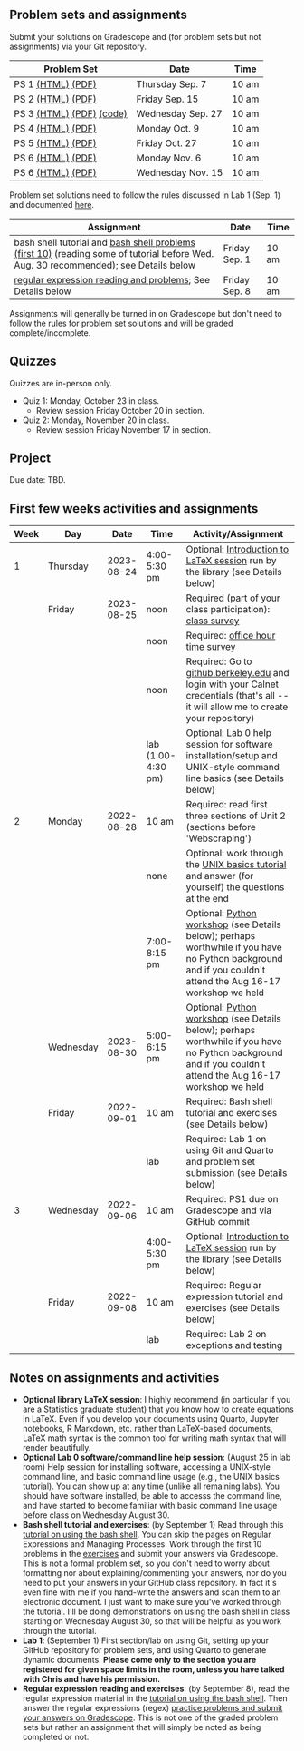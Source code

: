 ## Problem sets and assignments

Submit your solutions on Gradescope and (for problem sets but not assignments) via your Git repository. 

| Problem Set | Date | Time | 
|----|----|----|
| PS 1 [(HTML)](ps/ps1.html) [(PDF)](ps/ps1.pdf) | Thursday Sep. 7 | 10 am | 
| PS 2 [(HTML)](ps/ps2.html) [(PDF)](ps/ps2.pdf) | Friday  Sep. 15 | 10 am | 
| PS 3 [(HTML)](ps/ps3.html) [(PDF)](ps/ps3.pdf) [(code)](ps/ps3start.py) | Wednesday Sep. 27 | 10 am | 
| PS 4 [(HTML)](ps/ps4.html) [(PDF)](ps/ps4.pdf) | Monday Oct. 9 | 10 am | 
| PS 5 [(HTML)](ps/ps5.html) [(PDF)](ps/ps5.pdf) | Friday Oct. 27 | 10 am | 
| PS 6 [(HTML)](ps/ps6.html) [(PDF)](ps/ps6.pdf) | Monday Nov. 6 | 10 am | 
| PS 6 [(HTML)](ps/ps7.html) [(PDF)](ps/ps7.pdf) | Wednesday Nov. 15 | 10 am | 


Problem set solutions need to follow the rules discussed in Lab 1 (Sep. 1) and documented [here](howtos/ps-submission).

| Assignment | Date | Time | 
|----|----|----|
| bash shell tutorial and [bash shell problems (first 10)](https://berkeley-scf.github.io/tutorial-using-bash/exercises) (reading some of tutorial before Wed. Aug. 30 recommended); see Details below | Friday Sep. 1 | 10 am |
| [regular expression reading and problems](ps/regex); See Details below | Friday Sep. 8 | 10 am | 

Assignments will generally be turned in on Gradescope but don't need to follow the rules for problem set solutions and will be graded complete/incomplete.



## Quizzes

Quizzes are in-person only. 

- Quiz 1: Monday, October 23 in class.
  - Review session Friday October 20 in section.
- Quiz 2: Monday, November 20 in class.
  - Review session Friday November 17 in section.

## Project

Due date: TBD.

## First few weeks activities and assignments

| Week | Day      | Date       | Time         | Activity/Assignment                                                                                                                          |
|------|----------|------------|--------------|----------------------------------------------------------------------------------------------------------------------------------------------|
| 1    | Thursday | 2023-08-24 | 4:00-5:30 pm | Optional: [Introduction to LaTeX session](https://berkeley.libcal.com/event/11068706) run by the library (see Details below)|
|      | Friday   | 2023-08-25 | noon         | Required (part of your class participation): [class survey](https://forms.gle/MxPviTJ2Lw1iJvn66)                              |
|      |          |            | noon         | Required: [office hour time survey](http://whenisgood.net/tmyj25a)                                                                           |
|      |          |            | noon         | Required: Go to [github.berkeley.edu](http://github.berkeley.edu) and login with your Calnet credentials (that's all -- it will allow me to create your repository) | 
|      |          |            | lab (1:00-4:30 pm)  | Optional: Lab 0 help session for software installation/setup and UNIX-style command line basics (see Details below)         |
| 2    | Monday   | 2022-08-28 | 10 am        | Required: read first three sections of Unit 2 (sections before 'Webscraping')                                                                |
|      |          |            | none         | Optional: work through the [UNIX basics tutorial](https://berkeley-scf.github.io/tutorial-unix-basics) and answer (for yourself) the questions at the end |
|      |          |            | 7:00-8:15 pm | Optional: [Python workshop](https://berkeley.libcal.com/event/11031898) (see Details below); perhaps worthwhile if you have no Python background and  if you couldn't attend the Aug 16-17 workshop we held |
|      | Wednesday| 2023-08-30 | 5:00-6:15 pm | Optional: [Python workshop](https://berkeley.libcal.com/event/11031944) (see Details below); perhaps worthwhile if you have no Python background and  if you couldn't attend the Aug 16-17 workshop we held |
|      | Friday   | 2022-09-01 | 10 am        | Required: Bash shell tutorial and exercises (see Details below) |
|      |          |            | lab          | Required: Lab 1 on using Git and Quarto and problem set submission (see Details below)|
| 3    | Wednesday| 2022-09-06 | 10 am        | Required: PS1 due on Gradescope and via GitHub commit |
|      |          |            | 4:00-5:30 pm | Optional: [Introduction to LaTeX session](https://berkeley.libcal.com/event/11068757) run by the library (see Details below)|
|      | Friday   | 2022-09-08 | 10 am        | Required: Regular expression tutorial and exercises (see Details below) |
|      |          |            | lab          | Required: Lab 2 on exceptions and testing |



## Notes on assignments and activities

- **Optional library LaTeX session**: I highly recommend (in particular if you are a Statistics graduate student) that you know how to create equations in LaTeX. Even if you develop your documents using Quarto, Jupyter notebooks, R Markdown, etc. rather than LaTeX-based documents, LaTeX math syntax is the common tool for writing math syntax that will render beautifully. 
- **Optional Lab 0 software/command line help session**: (August 25 in lab room) Help session for installing software, accessing a UNIX-style command line, and basic command line usage (e.g., the UNIX basics tutorial). You can show up at any time (unlike all remaining labs). You should have software installed, be able to accesss the command line, and have started to become familiar with basic command line usage before class on Wednesday August 30.
- **Bash shell tutorial and exercises**: (by September 1) Read through this [tutorial on using the bash shell](https://berkeley-scf.github.io/tutorial-using-bash). You can skip the pages on Regular Expressions and Managing Processes. Work through the first 10 problems in the [exercises](https://berkeley-scf.github.io/tutorial-using-bash/exercises) and submit your answers via Gradescope. This is not a formal problem set, so you don't need to worry about formatting nor about explaining/commenting your answers, nor do you need to put your answers in your GitHub class repository. In fact it's even fine with me if you hand-write the answers and scan them to an electronic document. I just want to make sure you've worked through the tutorial. I'll be doing demonstrations on using the bash shell in class starting on Wednesday August 30, so that will be helpful as you work through the tutorial.
- **Lab 1**: (September 1) First section/lab on using Git, setting up your GitHub repository for problem sets, and using Quarto to generate dynamic documents. **Please come only to the section you are registered for given space limits in the room, unless you have talked with Chris and have his permission.** 
- **Regular expression reading and exercises**: (by September 8), read the regular expression material in the [tutorial on using the bash shell](https://berkeley-scf.github.io/tutorial-using-bash/regex). Then answer the regular expressions (regex) [practice problems and submit your answers on Gradescope](ps/regex). This is not one of the graded problem sets but rather an assignment that will simply be noted as being completed or not.


